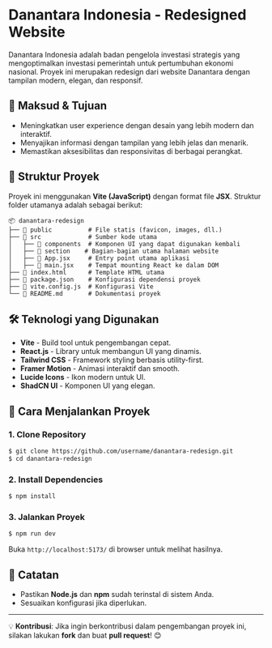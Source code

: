 # Danantara Indonesia - Redesigned Website

Danantara Indonesia adalah badan pengelola investasi strategis yang mengoptimalkan investasi pemerintah untuk pertumbuhan ekonomi nasional. Proyek ini merupakan redesign dari website Danantara dengan tampilan modern, elegan, dan responsif.

## 🎯 Maksud & Tujuan
- Meningkatkan user experience dengan desain yang lebih modern dan interaktif.
- Menyajikan informasi dengan tampilan yang lebih jelas dan menarik.
- Memastikan aksesibilitas dan responsivitas di berbagai perangkat.

## 📂 Struktur Proyek
Proyek ini menggunakan **Vite (JavaScript)** dengan format file **JSX**. Struktur folder utamanya adalah sebagai berikut:

```
📦 danantara-redesign
├── 📂 public          # File statis (favicon, images, dll.)
├── 📂 src             # Sumber kode utama
│   ├── 📂 components  # Komponen UI yang dapat digunakan kembali
│   ├── 📂 section    # Bagian-bagian utama halaman website
│   ├── 📜 App.jsx     # Entry point utama aplikasi
│   ├── 📜 main.jsx    # Tempat mounting React ke dalam DOM
├── 📜 index.html      # Template HTML utama
├── 📜 package.json    # Konfigurasi dependensi proyek
├── 📜 vite.config.js  # Konfigurasi Vite
└── 📜 README.md       # Dokumentasi proyek
```

## 🛠 Teknologi yang Digunakan
- **Vite** - Build tool untuk pengembangan cepat.
- **React.js** - Library untuk membangun UI yang dinamis.
- **Tailwind CSS** - Framework styling berbasis utility-first.
- **Framer Motion** - Animasi interaktif dan smooth.
- **Lucide Icons** - Ikon modern untuk UI.
- **ShadCN UI** - Komponen UI yang elegan.

## 🚀 Cara Menjalankan Proyek

### 1. Clone Repository
```sh
$ git clone https://github.com/username/danantara-redesign.git
$ cd danantara-redesign
```

### 2. Install Dependencies
```sh
$ npm install
```

### 3. Jalankan Proyek
```sh
$ npm run dev
```
Buka `http://localhost:5173/` di browser untuk melihat hasilnya.

## 📌 Catatan
- Pastikan **Node.js** dan **npm** sudah terinstal di sistem Anda.
- Sesuaikan konfigurasi jika diperlukan.

---

💡 **Kontribusi**: Jika ingin berkontribusi dalam pengembangan proyek ini, silakan lakukan **fork** dan buat **pull request**! 😊

